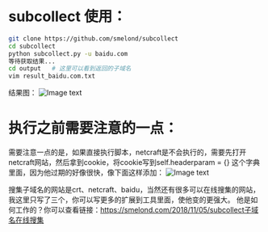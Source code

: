 # subcollect 使用：

``` bash
git clone https://github.com/smelond/subcollect
cd subcollect
python subcollect.py -u baidu.com
等待获取结果...
cd output   # 这里可以看到返回的子域名
vim result_baidu.com.txt
```
结果图：
![Image text](https://smelond.com/image_upload/2018/11/20181105234951.png)

# 执行之前需要注意的一点：
需要注意一点的是，如果直接执行脚本，netcraft是不会执行的，需要先打开netcraft网站，然后拿到cookie，将cookie写到self.headerparam = {} 这个字典里面，因为他过期的好像很快，像下面这样添加：
![Image text](https://smelond.com/image_upload/2018/11/20181105200704.png)

搜集子域名的网站是crt、netcraft、baidu，当然还有很多可以在线搜集的网站，我这里只写了三个，你可以写更多的扩展到工具里面，使他变的更强大。
他是如何工作的？你可以查看链接：https://smelond.com/2018/11/05/subcollect子域名在线搜集
